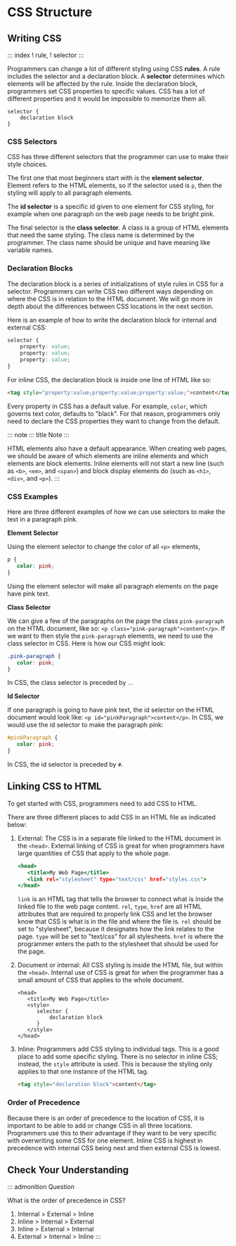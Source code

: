 # CSS Structure

## Writing CSS

::: index
! rule, ! selector
:::

Programmers can change a lot of different styling using CSS **rules**. A
rule includes the selector and a declaration block. A **selector**
determines which elements will be affected by the rule. Inside the
declaration block, programmers set CSS properties to specific values.
CSS has a lot of different properties and it would be impossible to
memorize them all.

    selector {
        declaration block
    }

### CSS Selectors

CSS has three different selectors that the programmer can use to make
their style choices.

The first one that most beginners start with is the **element
selector**. Element refers to the HTML elements, so if the selector used
is `p`, then the styling will apply to all paragraph elements.

The **id selector** is a specific id given to one element for CSS
styling, for example when one paragraph on the web page needs to be
bright pink.

The final selector is the **class selector**. A class is a group of HTML
elements that need the same styling. The class name is determined by the
programmer. The class name should be unique and have meaning like
variable names.

### Declaration Blocks

The declaration block is a series of initializations of style rules in
CSS for a selector. Programmers can write CSS two different ways
depending on where the CSS is in relation to the HTML document. We will
go more in depth about the differences between CSS locations in the next
section.

Here is an example of how to write the declaration block for internal
and external CSS:

``` {.css linenos=""}
selector {
    property: value;
    property: value;
    property: value;
}
```

For inline CSS, the declaration block is inside one line of HTML like
so:

``` html
<tag style="property:value;property:value;property:value;">content</tag>
```

Every property in CSS has a default value. For example, `color`, which
governs text color, defaults to \"black\". For that reason, programmers
only need to declare the CSS properties they want to change from the
default.

::: note
::: title
Note
:::

HTML elements also have a default appearance. When creating web pages,
we should be aware of which elements are inline elements and which
elements are block elements. Inline elements will not start a new line
(such as `<b>`, `<em>`, and `<span>`) and block display elements do
(such as `<h1>`, `<div>`, and `<p>`).
:::

### CSS Examples

Here are three different examples of how we can use selectors to make
the text in a paragraph pink.

**Element Selector**

Using the element selector to change the color of all `<p>` elements,

``` {.css linenos=""}
p {
   color: pink;
}
```

Using the element selector will make all paragraph elements on the page
have pink text.

**Class Selector**

We can give a few of the paragraphs on the page the class
`pink-paragraph` on the HTML document, like so:
`<p class="pink-paragraph">content</p>`. If we want to then style the
`pink-paragraph` elements, we need to use the class selector in CSS.
Here is how our CSS might look:

``` {.css linenos=""}
.pink-paragraph {
   color: pink;
}
```

In CSS, the class selector is preceded by `.`.

**Id Selector**

If one paragraph is going to have pink text, the id selector on the HTML
document would look like: `<p id="pinkParagraph">content</p>`. In CSS,
we would use the id selector to make the paragraph pink:

``` {.css linenos=""}
#pinkParagraph {
   color: pink;
}
```

In CSS, the id selector is preceded by `#`.

## Linking CSS to HTML

To get started with CSS, programmers need to add CSS to HTML.

There are three different places to add CSS in an HTML file as indicated
below:

1.  External: The CSS is in a separate file linked to the HTML document
    in the `<head>`. External linking of CSS is great for when
    programmers have large quantities of CSS that apply to the whole
    page.

    ``` {.html linenos=""}
    <head>
       <title>My Web Page</title>
       <link rel="stylesheet" type="text/css" href="styles.css">
    </head>
    ```

    `link` is an HTML tag that tells the browser to connect what is
    inside the linked file to the web page content. `rel`, `type`,
    `href` are all HTML attributes that are required to properly link
    CSS and let the browser know that CSS is what is in the file and
    where the file is. `rel` should be set to \"stylesheet\", because it
    designates how the link relates to the page. `type` will be set to
    \"text/css\" for all stylesheets. `href` is where the programmer
    enters the path to the stylesheet that should be used for the page.

2.  Document or internal: All CSS styling is inside the HTML file, but
    within the `<head>`. Internal use of CSS is great for when the
    programmer has a small amount of CSS that applies to the whole
    document.

        <head>
           <title>My Web Page</title>
           <style>
              selector {
                  declaration block
              }
           </style>
        </head>

3.  Inline: Programmers add CSS styling to individual tags. This is a
    good place to add some specific styling. There is no selector in
    inline CSS; instead, the `style` attribute is used. This is because
    the styling only applies to that one instance of the HTML tag.

    ``` html
    <tag style="declaration block">content</tag>
    ```

### Order of Precedence

Because there is an order of precedence to the location of CSS, it is
important to be able to add or change CSS in all three locations.
Programmers use this to their advantage if they want to be very specific
with overwriting some CSS for one element. Inline CSS is highest in
precedence with internal CSS being next and then external CSS is lowest.

## Check Your Understanding

::: admonition
Question

What is the order of precedence in CSS?

1.  Internal \> External \> Inline
2.  Inline \> Internal \> External
3.  Inline \> External \> Internal
4.  External \> Internal \> Inline
:::
